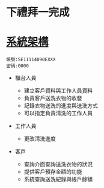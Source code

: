 下禮拜一完成
===
[系統架構](http://mgiga.com.tw/TMS2/passwd.jsp#no-back-button)
===
```
帳號:SE11114090EXXX
密碼:0000
```
* 櫃台人員
  * 建立客戶資料與工作人員資料
  * 負責客戶送洗衣物的收發
  * 記錄衣物送洗的進度與送洗方式
  * 可以指定負責清洗的工作人員
* 工作人員
  * 更改清洗進度
  
* 客戶
  * 查詢介面查詢送洗衣物的狀況
  * 提供客戶預存金額的功能
  * 系統查詢送洗紀錄與帳戶餘額

